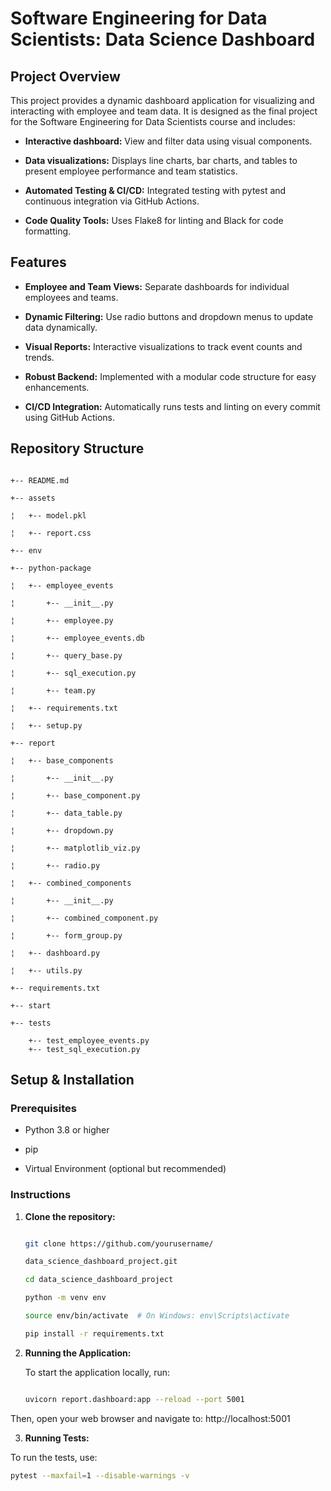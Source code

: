 # Software Engineering for Data Scientists: Data Science Dashboard



## Project Overview

This project provides a dynamic dashboard application for visualizing and interacting with employee and team data. It is designed as the final project for the Software Engineering for Data Scientists course and includes:

- **Interactive dashboard:** View and filter data using visual components.

- **Data visualizations:** Displays line charts, bar charts, and tables to present employee performance and team statistics.

- **Automated Testing & CI/CD:** Integrated testing with pytest and continuous integration via GitHub Actions.

- **Code Quality Tools:** Uses Flake8 for linting and Black for code formatting.



## Features

- **Employee and Team Views:** Separate dashboards for individual employees and teams.

- **Dynamic Filtering:** Use radio buttons and dropdown menus to update data dynamically.

- **Visual Reports:** Interactive visualizations to track event counts and trends.

- **Robust Backend:** Implemented with a modular code structure for easy enhancements.

- **CI/CD Integration:** Automatically runs tests and linting on every commit using GitHub Actions.



## Repository Structure

```plaintext

+-- README.md

+-- assets

¦   +-- model.pkl

¦   +-- report.css

+-- env

+-- python-package

¦   +-- employee_events

¦       +-- __init__.py

¦       +-- employee.py

¦       +-- employee_events.db

¦       +-- query_base.py

¦       +-- sql_execution.py

¦       +-- team.py

¦   +-- requirements.txt

¦   +-- setup.py

+-- report

¦   +-- base_components

¦       +-- __init__.py

¦       +-- base_component.py

¦       +-- data_table.py

¦       +-- dropdown.py

¦       +-- matplotlib_viz.py

¦       +-- radio.py

¦   +-- combined_components

¦       +-- __init__.py

¦       +-- combined_component.py

¦       +-- form_group.py

¦   +-- dashboard.py

¦   +-- utils.py

+-- requirements.txt

+-- start

+-- tests

    +-- test_employee_events.py
    +-- test_sql_execution.py
```

## Setup & Installation



### Prerequisites



- Python 3.8 or higher

- pip

- Virtual Environment (optional but recommended)



### Instructions



1. **Clone the repository:**

   ```bash

   git clone https://github.com/yourusername/
   
   data_science_dashboard_project.git

   cd data_science_dashboard_project

   python -m venv env
   
   source env/bin/activate  # On Windows: env\Scripts\activate

   pip install -r requirements.txt

   ```

2. **Running the Application:**

   To start the application locally, run:

   ```bash

   uvicorn report.dashboard:app --reload --port 5001
   ```

Then, open your web browser and navigate to: http://localhost:5001

3. **Running Tests:**

To run the tests, use:
   ```bash
   pytest --maxfail=1 --disable-warnings -v
   ```
 